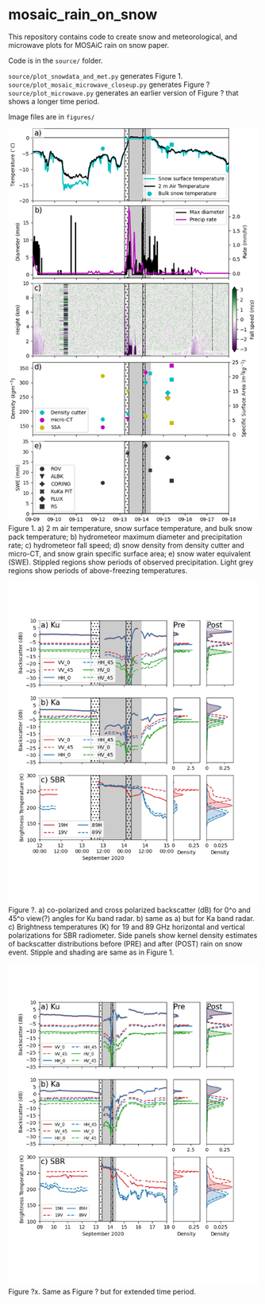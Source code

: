 # mosaic_rain_on_snow
This repository contains code to create snow and meteorological, and microwave plots for MOSAiC rain on snow paper.

Code is in the `source/` folder.

`source/plot_snowdata_and_met.py` generates Figure 1.  
`source/plot_mosaic_microwave_closeup.py` generates Figure ?  
`source/plot_microwave.py` generates an earlier version of Figure ? that shows a longer time period.

Image files are in `figures/`

![Figure 1.  Snow and meteological parameters](figures/mosaic_rain_on_snow_figure01.png)
Figure 1.  a) 2 m air temperature, snow surface temperature, and bulk snow pack temperature; b) hydrometeor maximum diameter and precipitation rate; c) hydrometeor fall speed; d) snow density from density cutter and micro-CT, and snow grain specific surface area; e) snow water equivalent (SWE).  Stippled regions show periods of observed precipitation.  Light grey regions show periods of above-freezing temperatures.

![Figure ?.  KuKa backscatter, SBR Brightness temperatures, and AMSR Brightness temperatures](figures/mosaic_rain_on_snow_microwave.closeup.png)
Figure ?.  a) co-polarized and cross polarized backscatter (dB) for 0^o and 45^o view(?) angles for Ku band radar.  b) same as a) but for Ka band radar.  c) Brightness temperatures (K) for 19 and 89 GHz horizontal and vertical polarizations for SBR radiometer.  Side panels show kernel density estimates of backscatter distributions before (PRE) and after (POST) rain on snow event.   Stipple and shading are same as in Figure 1.

![Figure ?'. Earlier version of Figure ?](figures/mosaic_rain_on_snow_microwave.png)
Figure ?x.  Same as Figure ? but for extended time period. 
